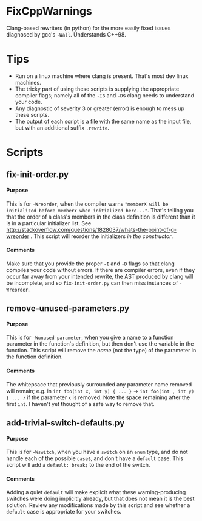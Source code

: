 # FixCppWarnings
Clang-based rewriters (in python) for the more easily fixed issues diagnosed by gcc's `-Wall`. Understands C++98.

# Tips

 - Run on a linux machine where clang is present. That's most dev linux machines. 
 - The tricky part of using these scripts is supplying the appropriate compiler flags; namely all of the `-I`s and `-D`s clang needs to understand your code.
 - Any diagnostic of severity 3 or greater (error) is enough to mess up these scripts.
 - The output of each script is a file with the same name as the input file, but with an additional suffix `.rewrite`.

# Scripts

## fix-init-order.py
#### Purpose
This is for `-Wreorder`, when the compiler warns `"memberX will be initialized before memberY when initialized here..."`. That's telling you that the order of a class's members in the class definition is different than it is in a particular initializer list. See http://stackoverflow.com/questions/1828037/whats-the-point-of-g-wreorder . This script will reorder the initializers _in the constructor_.
#### Comments
Make sure that you provide the proper `-I` and `-D` flags so that clang compiles your code without errors. If there are compiler errors, even if they occur far away from your intended rewrite, the AST produced by clang will be incomplete, and so `fix-init-order.py` can then miss instances of `-Wreorder`.

## remove-unused-parameters.py
#### Purpose
This is for `-Wunused-parameter`, when you give a name to a function parameter in the function's definition, but then don't use the variable in the function. This script will remove the _name_ (not the type) of the parameter in the function definition.
#### Comments
The whitepsace that previously surrounded any parameter name removed will remain; e.g. in
`int foo(int x, int y) { ... }` → `int foo(int , int y) { ... }` if the parameter `x` is removed. 
Note the space remaining after the first `int`. I haven't yet thought of a safe way to remove that.

## add-trivial-switch-defaults.py
#### Purpose
This is for `-Wswitch`, when you have a `switch` on an `enum` type, and do not handle each of the possible `case`s, and don't have a `default` case. This script will add a `default: break;` to the end of the switch.
#### Comments
Adding a quiet `default` will make explicit what these warning-producing switches were doing implicitly already, but that does not mean it is the best solution. Review any modifications made by this script and see whether a `default` case is appropriate for your switches.
